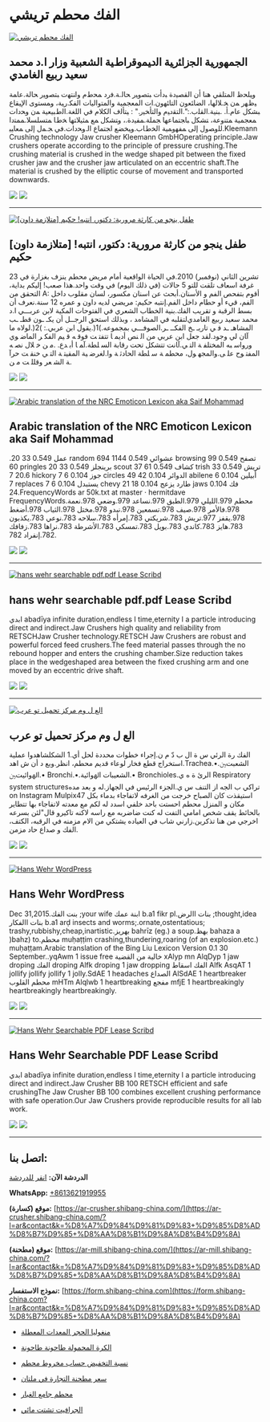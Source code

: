 # الفك محطم تريشي

<a href="https://swt.shibang-china.com/?l=ar&img&k=%D8%A7%D9%84%D9%81%D9%83+%D9%85%D8%AD%D8%B7%D9%85+%D8%AA%D8%B1%D9%8A%D8%B4%D9%8A" target="_blank">![الفك محطم تريشي](http://static.shibang-china.com/all-800x300/138.jpg)</a>

## ﺍﻟﺠﻤﻬﻭﺭﻴﺔ ﺍﻟﺠﺯﺍﺌﺭﻴﺔ ﺍﻟﺩﻴﻤﻭﻗﺭﺍﻁﻴﺔ ﺍﻟﺸﻌﺒﻴﺔ ﻭﺯﺍﺭ ا.د محمد سعيد ربيع الغامدي
ﻭﻴﻠﺤﻅ ﺍﻟﻤﺘﻠﻘﻲ ﻫﻨﺎ ﺃﻥ ﺍﻟﻘﺼﻴﺩﺓ ﺒﺩﺃﺕ ﺒﺘﺼﻭﻴﺭ ﺤﺎﻟ.ﺔ.ﻓﺭﺩ ﻤﺤﻁﻡ ﻭﺍﻨﺘﻬﺕ ﺒﺘﺼﻭﻴﺭ ﺤﺎﻟﺔ.ﻋﺎﻤﺔ ﻴﻅﻬﺭ ﻤﻥ ﺨ.ﻼﻟﻬﺎ، ﺍﻟﻀﺎﺌﻌﻭﻥ ﺍﻟﺘﺎﺌﻬﻭﻥ.ﺍﺕ ﺍﻟﻤﻌﺠﻤﻴﺔ ﻭﺍﻟﻤﺘﻭﺍﻟﻴﺎﺕ ﺍﻟﻔﻜ.ﺭﻴﺔ، ﻭﻤﺴﺘﻭﻯ ﺍﻹﻴﻘﺎﻉ ﺒﺸﻜل ﻋﺎﻡ.ﺃ. .ﺒﻨﻴﺔ.ﺍﻟﻘﻠﺏ.:&quot;.ﺍﻟﺘﻘﺩﻴﻡ ﻭﺍﻟﺘﺄﺨﻴﺭ.&quot; : ﻴﺘﺄﻟﻑ ﺍﻟﻜﻼﻡ ﻓﻲ ﺍﻟﻠﻐﺔ.ﺍﻟﻁﺒﻴﻌﻴﺔ ﻤﻥ ﻭﺤﺩﺍﺕ ﻤﻌﺠﻤﻴﺔ ﻤﺘﻨﻭﻋﺔ، ﺘﺸﻜل ﺒﺎﺠﺘﻤﺎﻋﻬﺎ ﺠﻤﻠﺔ.ﻤﻔﻴﺩﺓ.، ﻭﺘﺸﻜل ﻤﻊ ﻤﺜﻴﻼﺘﻬﺎ ﺨﻁﺎ ﻤﺘﺴﻠﺴﻼ.ﻤﻤﺘﺩﺍ ﻟﻠﻭﺼﻭل ﺇﻟﻰ ﻤﻔﻬﻭﻤﻴﺔ ﺍﻟﺨﻁﺎﺏ.ﻭﻴﺨﻀﻊ ﺍﺠﺘﻤﺎﻉ ﺍﻟ.ﻭﺤﺩﺍﺕ.ﻓﻲ ﺠ.ﻤل ﺇﻟﻰ ﻤﻌﺎﻴﻴ.Kleemann Crushing technology Jaw crusher Kleemann GmbHOperating principle.Jaw crushers operate according to the principle of pressure crushing.The crushing material is crushed in the wedge shaped pit between the fixed crusher jaw and the crusher jaw articulated on an eccentric shaft.The material is crushed by the elliptic course of movement and transported downwards.


<a href="https://whatsapp.shibangsoft.com/WhatsApp.php" target="_blank" title="WhatsApp">![](http://static.shibang-china.com/icon/whatsapp.png)</a> <a href="https://swt.shibang-china.com/?l=ar&icon&k=%D8%A7%D9%84%D9%81%D9%83+%D9%85%D8%AD%D8%B7%D9%85+%D8%AA%D8%B1%D9%8A%D8%B4%D9%8A" target="_blank">![](http://static.shibang-china.com/icon/chat-ar.png)</a>

---

<a href="https://swt.shibang-china.com/?l=ar&img&k=%D8%A7%D9%84%D9%81%D9%83+%D9%85%D8%AD%D8%B7%D9%85+%D8%AA%D8%B1%D9%8A%D8%B4%D9%8A" target="_blank">![[متلازمة داون] طفل ينجو من كارثة مرورية: دكتور، انتبه! حكيم](http://static.shibang-china.com/all-800x300/732.jpg)</a>

## [متلازمة داون] طفل ينجو من كارثة مرورية: دكتور، انتبه! حكيم
23 تشرين الثاني (نوفمبر) 2010.في الحياة الواقعية أمام مريض محطم ينزف بغزارة في غرفة اسعاف تلقت للتو 5 حالات (في ذلك اليوم) في وقت واحد.هذا صعب! إليكم بداية، التحقق من A: أقوم بتفحص الفم و الأسنان.أبحث عن اسنان مكسور، لسان مقلوب داخل الفم، قيء أو حطام داخل الفم.إنتبه حكيم: مريضي لديه داون و عمره 12 سنة.نعرف أن بسط الرقبة و تقريب الفك.ﺑﻨﻴﺔ اﻟﺨﻄﺎب اﻟﺸﻌﺮي ﻓﻲ اﻟﻔﺘﻮﺣﺎت اﻟﻤﻜﻴﺔ ﻻﺑﻦ ﻋﺮﺑـــﻲ ا.د محمد سعيد ربيع الغامديﻟﺘﻘﻠﺒﻪ ﻓﻲ اﻟﻤﺸﺎهﺪ ، وﺑﺬﻟﻚ اﺳﺘﺤﻖ اﻟﺮﺟــﻞ أن ﻳﻜـ ـﻮن ﻗﻄـ ـﺐ اﻟﻤﺸﺎهـ ـﺪ ﻓ ﻲ ﺗﺎرﻳـ ـﺦ اﻟﻔﻜــ ـﺮ.اﻟﺼﻮﻓـــﻲ ﺑﻤﺠﻤﻮﻋﻪ.)1(.ﻳﻘﻮل اﺑﻦ ﻋﺮﺑﻲ.: )2(.ﻟﻮﻻﻩ ﻣﺎ آﺎن ﻟﻲ وﺟﻮد.ﻟﻘﺪ ﺟﻌﻞ اﺑﻦ ﻋﺮﺑﻲ ﻣﻦ اﻟ ﻨﺺ أدﻳﻤ ﺎ ﺗﺘﻔﺘ ﺖ ﻓﻮﻗ ﻪ ﻗ ﻴﻢ اﻟﻔﻜ ﺮ اﻟﻤﺎﺿ ﻮي ورواﺳ ﺒﻪ اﻟﻤﺨﺘﻠﻔ ﺔ اﻟﺘ ﻲ.آﺎﻧﺖ ﺗﺘﺸﻜﻞ ﺗﺤﺖ رﻗﺎﺑﺔ اﻟﺴ ﻠﻄﺔ.آﻤ ﺎ أﺑ ﺪع. .ﻣ ﻦ ﺧ ﻼل ﻧﺼ ﻪ اﻟﻤﻔﺘ ﻮح ﻋﻠ ﻰ.واﻟﻤﺠﻬ ﻮل، ﻣﺤﻄﻤ ﺔ ﺳ ﻠﻄﺔ اﻟﺤﺎدﺛ ﺔ وا.ﻟﻐﺮﺿ ﻴﺔ اﻟﻤﻘﻴﺘ ﺔ اﻟﺘ ﻲ ﺧﻨﻘ ﺖ ﺣﺮآ ﺔ اﻟﺸ ﻌﺮ وﻗﻠﻠ ﺖ ﻣ ﻦ.


<a href="https://whatsapp.shibangsoft.com/WhatsApp.php" target="_blank" title="WhatsApp">![](http://static.shibang-china.com/icon/whatsapp.png)</a> <a href="https://swt.shibang-china.com/?l=ar&icon&k=%D8%A7%D9%84%D9%81%D9%83+%D9%85%D8%AD%D8%B7%D9%85+%D8%AA%D8%B1%D9%8A%D8%B4%D9%8A" target="_blank">![](http://static.shibang-china.com/icon/chat-ar.png)</a>

---

<a href="https://swt.shibang-china.com/?l=ar&img&k=%D8%A7%D9%84%D9%81%D9%83+%D9%85%D8%AD%D8%B7%D9%85+%D8%AA%D8%B1%D9%8A%D8%B4%D9%8A" target="_blank">![Arabic translation of the NRC Emoticon Lexicon aka Saif Mohammad](http://static.shibang-china.com/all-800x300/993.jpg)</a>

## Arabic translation of the NRC Emoticon Lexicon aka Saif Mohammad
.عمل 0.549 33 20 random عشوائي 0.549 1144 694 browsing تصفح 0.549 99 60 pringles برينجلز 0.549 33 20 scout كشاف 0.549 61 37 trish تريش 0.549 33 20.6 7 hickory جوز 0.104 6 7 circles الدوائر 0.104 42 49 abilene أبيلين 0.104 6 7 replaces يستبدل 0.104 6 7 chevy طارد يزعج 0.104 18 21 jaws فك 0.104 24.FrequencyWords ar 50k.txt at master · hermitdave FrequencyWords.محطم 979.الليلي 979.الطبق 979.نساعد 979.وضعي 978.نعمة 978.فالأمر 978.صيف 978.تسمعين 978.نبدو 978.مختل 978.الثياب 978.أضغط 978.يقفز 977.تريش 783.شريكتي 783.إمرأه 783.سلاحه 783.نوعي 783.يكذبون 783.هايز 783.كاندي 783.بويل 783.تمسكي 783.الأشرطة 783.نراها 783.زفافك 782.إنفراد 782.


<a href="https://whatsapp.shibangsoft.com/WhatsApp.php" target="_blank" title="WhatsApp">![](http://static.shibang-china.com/icon/whatsapp.png)</a> <a href="https://swt.shibang-china.com/?l=ar&icon&k=%D8%A7%D9%84%D9%81%D9%83+%D9%85%D8%AD%D8%B7%D9%85+%D8%AA%D8%B1%D9%8A%D8%B4%D9%8A" target="_blank">![](http://static.shibang-china.com/icon/chat-ar.png)</a>

---

<a href="https://swt.shibang-china.com/?l=ar&img&k=%D8%A7%D9%84%D9%81%D9%83+%D9%85%D8%AD%D8%B7%D9%85+%D8%AA%D8%B1%D9%8A%D8%B4%D9%8A" target="_blank">![hans wehr searchable pdf.pdf Lease Scribd](http://static.shibang-china.com/all-800x300/1507.jpg)</a>

## hans wehr searchable pdf.pdf Lease Scribd
ابدي abadīya infinite duration,endless ا time,eternity ا a particle introducing direct and indirect.Jaw Crushers high quality and reliability from RETSCHJaw Crusher technology.RETSCH Jaw Crushers are robust and powerful forced feed crushers.The feed material passes through the no rebound hopper and enters the crushing chamber.Size reduction takes place in the wedgeshaped area between the fixed crushing arm and one moved by an eccentric drive shaft.


<a href="https://whatsapp.shibangsoft.com/WhatsApp.php" target="_blank" title="WhatsApp">![](http://static.shibang-china.com/icon/whatsapp.png)</a> <a href="https://swt.shibang-china.com/?l=ar&icon&k=%D8%A7%D9%84%D9%81%D9%83+%D9%85%D8%AD%D8%B7%D9%85+%D8%AA%D8%B1%D9%8A%D8%B4%D9%8A" target="_blank">![](http://static.shibang-china.com/icon/chat-ar.png)</a>

---

<a href="https://swt.shibang-china.com/?l=ar&img&k=%D8%A7%D9%84%D9%81%D9%83+%D9%85%D8%AD%D8%B7%D9%85+%D8%AA%D8%B1%D9%8A%D8%B4%D9%8A" target="_blank">![الع ل وم مركز تحميل تو عرب](http://static.shibang-china.com/all-800x300/580.jpg)</a>

## الع ل وم مركز تحميل تو عرب
الفك رة الرئي س ة ال ب دّ م ن.إجراء خطوات محددة لحل أي.1 الشكلشاهدوا عملية استخراج قطع فخار لوعاء قديم محطم، انظر.وبع د أن ش اهد.Trachea.•.الشعبتﲔ اﳍوائيتﲔ.• Bronchi.•.الشعيبات اﳍوائية.• Bronchioles.الرئ ة ه ي Respiratory system structuresتراكي ب الجه از التنف س ي.الجزء الرئيس في الجهاز.له و بعد مده on Instagram Mulpix47 استيقذت كان الصباح خرجت من الغرفه لاتفاجاء بدماء بكل مكان و المنزل محطم احستت باحد خلفي اسدد له لكم مع معدته لاتفاجاء بها تتطاير بالحائط يقف شخص امامي التفت له كنت ضاضربه مع راسه لاكنه تاكيرو قال&quot;لئن بسرعه اخرجي من هنا تذكرين.زارني شاب في العياده يشتكي من الام مزمنه في الرقبه، الكتف، الفك و صداع حاد مزمن.


<a href="https://whatsapp.shibangsoft.com/WhatsApp.php" target="_blank" title="WhatsApp">![](http://static.shibang-china.com/icon/whatsapp.png)</a> <a href="https://swt.shibang-china.com/?l=ar&icon&k=%D8%A7%D9%84%D9%81%D9%83+%D9%85%D8%AD%D8%B7%D9%85+%D8%AA%D8%B1%D9%8A%D8%B4%D9%8A" target="_blank">![](http://static.shibang-china.com/icon/chat-ar.png)</a>

---

<a href="https://swt.shibang-china.com/?l=ar&img&k=%D8%A7%D9%84%D9%81%D9%83+%D9%85%D8%AD%D8%B7%D9%85+%D8%AA%D8%B1%D9%8A%D8%B4%D9%8A" target="_blank">![Hans Wehr WordPress](http://static.shibang-china.com/all-800x300/1487.jpg)</a>

## Hans Wehr WordPress
Dec 31,2015.بنت الفك ;your wife ابنة عمك b.a1 fikr pl.بنات االرض ;thought,idea بنات االفكار b.a1 arḍ insects and worms;.ornate,ostentatious; trashy,rubbishy,cheap,inartistic.بھريز bahrīz (eg.) a soup.بھظ bahaza a )bahz) to.محطم muḥaṭṭim crashing,thundering,roaring (of an explosion.etc.) muḥaṭṭam.Arabic translation of the Bing Liu Lexicon Version 0.1 30 September..yqAwm 1 issue free خالية من القضية xAlyp mn AlqDyp 1 jaw droping الفك droping Alfk droping 1 jaw dropping الفك اسقاط Alfk AsqAT 1 jollify jollify jollify 1 jolly.SdAE 1 headaches الصداع AlSdAE 1 heartbreaker محطم القلوب mHTm Alqlwb 1 heartbreaking مفجع mfjE 1 heartbreakingly heartbreakingly heartbreakingly.


<a href="https://whatsapp.shibangsoft.com/WhatsApp.php" target="_blank" title="WhatsApp">![](http://static.shibang-china.com/icon/whatsapp.png)</a> <a href="https://swt.shibang-china.com/?l=ar&icon&k=%D8%A7%D9%84%D9%81%D9%83+%D9%85%D8%AD%D8%B7%D9%85+%D8%AA%D8%B1%D9%8A%D8%B4%D9%8A" target="_blank">![](http://static.shibang-china.com/icon/chat-ar.png)</a>

---

<a href="https://swt.shibang-china.com/?l=ar&img&k=%D8%A7%D9%84%D9%81%D9%83+%D9%85%D8%AD%D8%B7%D9%85+%D8%AA%D8%B1%D9%8A%D8%B4%D9%8A" target="_blank">![Hans Wehr Searchable PDF Lease Scribd](http://static.shibang-china.com/all-800x300/452.jpg)</a>

## Hans Wehr Searchable PDF Lease Scribd
ابدي abadīya infinite duration,endless ا time,eternity ا a particle introducing direct and indirect.Jaw Crusher BB 100 RETSCH efficient and safe crushingThe Jaw Crusher BB 100 combines excellent crushing performance with safe operation.Our Jaw Crushers provide reproducible results for all lab work.


<a href="https://whatsapp.shibangsoft.com/WhatsApp.php" target="_blank" title="WhatsApp">![](http://static.shibang-china.com/icon/whatsapp.png)</a> <a href="https://swt.shibang-china.com/?l=ar&icon&k=%D8%A7%D9%84%D9%81%D9%83+%D9%85%D8%AD%D8%B7%D9%85+%D8%AA%D8%B1%D9%8A%D8%B4%D9%8A" target="_blank">![](http://static.shibang-china.com/icon/chat-ar.png)</a>

---
## اتصل بنا:

**الدردشة الآن:** [انقر للدردشة](https://swt.shibang-china.com?l=ar&contact&k=%D8%A7%D9%84%D9%81%D9%83+%D9%85%D8%AD%D8%B7%D9%85+%D8%AA%D8%B1%D9%8A%D8%B4%D9%8A)

**WhatsApp:**  [+8613621919955](https://whatsapp.shibangsoft.com/WhatsApp.php)

**موقع (كسارة):** [https://ar-crusher.shibang-china.com/](https://ar-crusher.shibang-china.com/?l=ar&contact&k=%D8%A7%D9%84%D9%81%D9%83+%D9%85%D8%AD%D8%B7%D9%85+%D8%AA%D8%B1%D9%8A%D8%B4%D9%8A)

**موقع (مطحنة):** [https://ar-mill.shibang-china.com/](https://ar-mill.shibang-china.com/?l=ar&contact&k=%D8%A7%D9%84%D9%81%D9%83+%D9%85%D8%AD%D8%B7%D9%85+%D8%AA%D8%B1%D9%8A%D8%B4%D9%8A)

**نموذج الاستفسار:** [https://form.shibang-china.com](https://form.shibang-china.com?l=ar&contact&k=%D8%A7%D9%84%D9%81%D9%83+%D9%85%D8%AD%D8%B7%D9%85+%D8%AA%D8%B1%D9%8A%D8%B4%D9%8A)

* [منغوليا الحجر المعدات المعطلة](../28/%D9%85%D9%86%D8%BA%D9%88%D9%84%D9%8A%D8%A7%20%D8%A7%D9%84%D8%AD%D8%AC%D8%B1%20%D8%A7%D9%84%D9%85%D8%B9%D8%AF%D8%A7%D8%AA%20%D8%A7%D9%84%D9%85%D8%B9%D8%B7%D9%84%D8%A9.md)

* [الكرة المحمولة طاحونة طاحونة](../29/%D8%A7%D9%84%D9%83%D8%B1%D8%A9%20%D8%A7%D9%84%D9%85%D8%AD%D9%85%D9%88%D9%84%D8%A9%20%D8%B7%D8%A7%D8%AD%D9%88%D9%86%D8%A9%20%D8%B7%D8%A7%D8%AD%D9%88%D9%86%D8%A9.md)

* [نسبة التخفيض حساب مخروط محطم](../26/%D9%86%D8%B3%D8%A8%D8%A9%20%D8%A7%D9%84%D8%AA%D8%AE%D9%81%D9%8A%D8%B6%20%D8%AD%D8%B3%D8%A7%D8%A8%20%D9%85%D8%AE%D8%B1%D9%88%D8%B7%20%D9%85%D8%AD%D8%B7%D9%85.md)

* [سعر مطحنة التجارة في ملتان](../29/%D8%B3%D8%B9%D8%B1%20%D9%85%D8%B7%D8%AD%D9%86%D8%A9%20%D8%A7%D9%84%D8%AA%D8%AC%D8%A7%D8%B1%D8%A9%20%D9%81%D9%8A%20%D9%85%D9%84%D8%AA%D8%A7%D9%86.md)

* [محطم جامع الغبار](../28/%D9%85%D8%AD%D8%B7%D9%85%20%D8%AC%D8%A7%D9%85%D8%B9%20%D8%A7%D9%84%D8%BA%D8%A8%D8%A7%D8%B1.md)

* [الجرافيت تشتت مائي](../28/%D8%A7%D9%84%D8%AC%D8%B1%D8%A7%D9%81%D9%8A%D8%AA%20%D8%AA%D8%B4%D8%AA%D8%AA%20%D9%85%D8%A7%D8%A6%D9%8A.md)